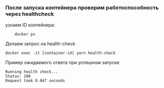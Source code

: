 ### После запуска контейнера проверим работоспособность через healthcheck

узнаем ID контейнера: 

```docker
    docker ps
```

Делаем запрос на health-check

```docker
docker exec -it [container-id] yarn health-check
```

Пример ожидаемого ответа при успешном запуске

```
Running health check...
Status: 200
Request took 0.047 seconds
```